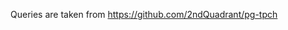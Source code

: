 Queries are taken from https://github.com/2ndQuadrant/pg-tpch
<!-- First, you need to install https://github.com/RelationalAI-oss/tpch-dbgen/

Then, change your current directory to `dbgen`

Finally, you can generate the TPC-H queries using the following command:

```
for i in {1..22}; do DSS_PATH=/tmp DSS_QUERY=../queries ./qgen -r 1 -s 1 $i > $i.sql; done
``` -->
